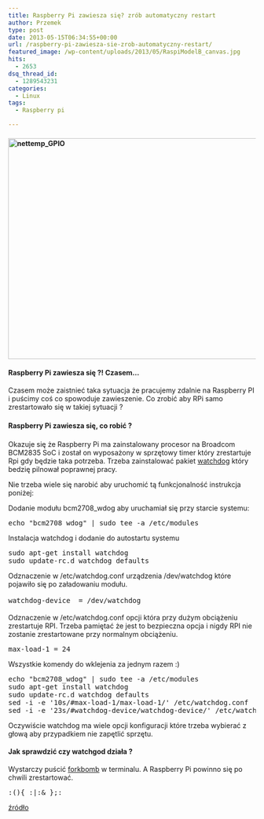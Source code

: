 ```yaml
---
title: Raspberry Pi zawiesza się? zrób automatyczny restart
author: Przemek
type: post
date: 2013-05-15T06:34:55+00:00
url: /raspberry-pi-zawiesza-sie-zrob-automatyczny-restart/
featured_image: /wp-content/uploads/2013/05/RaspiModelB_canvas.jpg
hits:
  - 2653
dsq_thread_id:
  - 1289543231
categories:
  - Linux
tags:
  - Raspberry pi

---
```

#### [<img class="aligncenter  wp-image-3220" alt="nettemp_GPIO" src="http://techfreak.pl/wp-content/uploads/2013/01/nettemp_GPIO.jpg" width="600" height="450" />][1]

#### Raspberry Pi zawiesza się ?! Czasem&#8230;

Czasem może zaistnieć taka sytuacja że pracujemy zdalnie na Raspberry PI i puścimy coś co spowoduje zawieszenie. Co zrobić aby RPi samo zrestartowało się w takiej sytuacji ?

<!--more-->

#### <span style="line-height: 1.5em;">Raspberry Pi zawiesza się, co robić ?</span>

Okazuje się że Raspberry Pi ma zainstalowany procesor na Broadcom BCM2835 SoC i został on wyposażony w sprzętowy timer który zrestartuje Rpi gdy będzie taka potrzeba. Trzeba zainstalować pakiet <a href="http://pl.wikipedia.org/wiki/Watchdog" target="_blank">watchdog</a> który bedzię pilnował poprawnej pracy.

Nie trzeba wiele się narobić aby uruchomić tą funkcjonalność instrukcja poniżej:

Dodanie modułu bcm2708_wdog aby uruchamiał się przy starcie systemu:

<pre>echo "bcm2708_wdog" | sudo tee -a /etc/modules</pre>

Instalacja watchdog i dodanie do autostartu systemu

<pre>sudo apt-get install watchdog
sudo update-rc.d watchdog defaults</pre>

Odznaczenie w /etc/watchdog.conf urządzenia /dev/watchdog które pojawiło się po załadowaniu modułu.

<pre><span style="line-height: 1.61538em;">watchdog-device	= /dev/watchdog</span></pre>

Odznaczenie w /etc/watchdog.conf opcji która przy dużym obciążeniu zrestartuje RPI. Trzeba pamiętać że jest to bezpieczna opcja i nigdy RPI nie zostanie zrestartowane przy normalnym obciążeniu.

<pre>max-load-1 = 24</pre>

Wszystkie komendy do wklejenia za jednym razem :)

<pre>echo "bcm2708_wdog" | sudo tee -a /etc/modules
sudo apt-get install watchdog
sudo update-rc.d watchdog defaults
sed -i -e '10s/#max-load-1/max-load-1/' /etc/watchdog.conf 
sed -i -e '23s/#watchdog-device/watchdog-device/' /etc/watchdog.conf</pre>

Oczywiście watchdog ma wiele opcji konfiguracji które trzeba wybierać z głową aby przypadkiem nie zapętlić sprzętu.

#### Jak sprawdzić czy watchgod działa ?

Wystarczy puścić <a href="http://pl.wikipedia.org/wiki/Fork-bomba" target="_blank">forkbomb</a> w terminalu. A Raspberry Pi powinno się po chwili zrestartować.

<pre>:(){ :|:& };:</pre>

<a href="http://blog.ricardoarturocabral.com/2013/01/auto-reboot-hung-raspberry-pi-using-on.html" target="_blank">źródło</a>

 [1]: http://techfreak.pl/wp-content/uploads/2013/01/nettemp_GPIO.jpg
